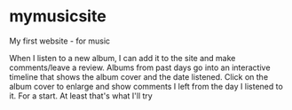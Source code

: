 # mymusicsite
My first website - for music

When I listen to a new album, I can add it to the site and make comments/leave a review. Albums from past days go into 
an interactive timeline that shows the album cover and the date listened. Click on the album cover to enlarge and show
comments I left from the day I listened to it. For a start. At least that's what I'll try 


